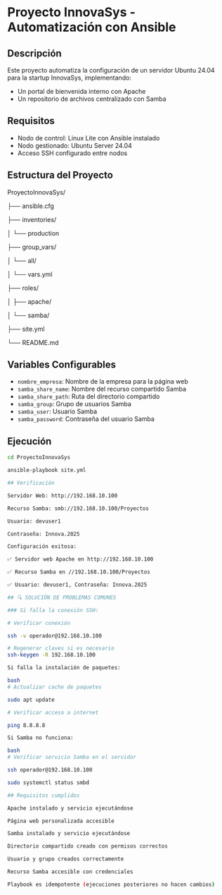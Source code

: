 # Proyecto InnovaSys - Automatización con Ansible

## Descripción
Este proyecto automatiza la configuración de un servidor Ubuntu 24.04 para la startup InnovaSys, implementando:
- Un portal de bienvenida interno con Apache
- Un repositorio de archivos centralizado con Samba

## Requisitos
- Nodo de control: Linux Lite con Ansible instalado
- Nodo gestionado: Ubuntu Server 24.04
- Acceso SSH configurado entre nodos

## Estructura del Proyecto

ProyectoInnovaSys/

├── ansible.cfg

├── inventories/

│ └── production

├── group_vars/

│ └── all/

│ └── vars.yml

├── roles/

│ ├── apache/

│ └── samba/

├── site.yml

└── README.md

## Variables Configurables
- `nombre_empresa`: Nombre de la empresa para la página web
- `samba_share_name`: Nombre del recurso compartido Samba
- `samba_share_path`: Ruta del directorio compartido
- `samba_group`: Grupo de usuarios Samba
- `samba_user`: Usuario Samba
- `samba_password`: Contraseña del usuario Samba

## Ejecución
```bash
cd ProyectoInnovaSys

ansible-playbook site.yml

## Verificación

Servidor Web: http://192.168.10.100

Recurso Samba: smb://192.168.10.100/Proyectos

Usuario: devuser1

Contraseña: Innova.2025

Configuración exitosa:

✅ Servidor web Apache en http://192.168.10.100

✅ Recurso Samba en //192.168.10.100/Proyectos

✅ Usuario: devuser1, Contraseña: Innova.2025

## 🔍 SOLUCIÓN DE PROBLEMAS COMUNES

### Si falla la conexión SSH:

# Verificar conexión

ssh -v operador@192.168.10.100

# Regenerar claves si es necesario
ssh-keygen -R 192.168.10.100

Si falla la instalación de paquetes:

bash
# Actualizar cache de paquetes

sudo apt update

# Verificar acceso a internet

ping 8.8.8.8

Si Samba no funciona:

bash
# Verificar servicio Samba en el servidor

ssh operador@192.168.10.100

sudo systemctl status smbd

## Requisitos cumplidos

Apache instalado y servicio ejecutándose

Página web personalizada accesible

Samba instalado y servicio ejecutándose

Directorio compartido creado con permisos correctos

Usuario y grupo creados correctamente

Recurso Samba accesible con credenciales

Playbook es idempotente (ejecuciones posteriores no hacen cambios)
